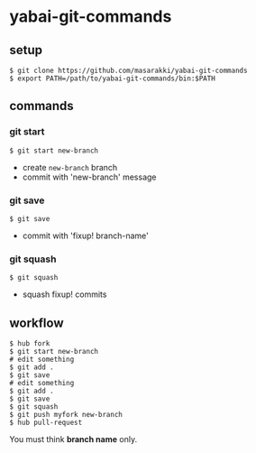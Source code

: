 # yabai-git-commands

## setup

    $ git clone https://github.com/masarakki/yabai-git-commands
    $ export PATH=/path/to/yabai-git-commands/bin:$PATH

## commands

### git start

    $ git start new-branch

- create `new-branch` branch
- commit with 'new-branch' message

### git save

    $ git save

- commit with 'fixup! branch-name'

### git squash

    $ git squash

- squash fixup! commits

## workflow

    $ hub fork
    $ git start new-branch
    # edit something
    $ git add .
    $ git save
    # edit something
    $ git add .
    $ git save
    $ git squash
    $ git push myfork new-branch
    $ hub pull-request

You must think **branch name** only.
